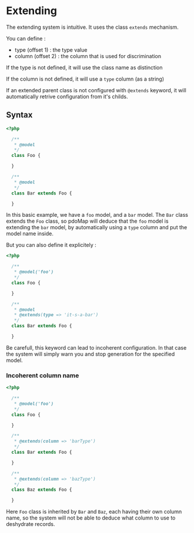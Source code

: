 # Extending

The extending system is intuitive. It uses the class `extends` mechanism.

You can define :

- type (offset 1) : the type value
- column (offset 2) : the column that is used for discrimination

If the type is not defined, it will use the class name as distinction

If the column is not defined, it will use a `type` column (as a string)

If an extended parent class is not configured with `@extends` keyword, it will
automatically retrive configuration from it's childs.

## Syntax


```php
<?php

  /**
   * @model
   */
  class Foo {

  }

  /**
   * @model
   */
  class Bar extends Foo {

  }
```

In this basic example, we have a `foo` model, and a `bar` model. The `Bar` class extends the `Foo` class, so pdoMap will deduce that the `foo` model is extending the `bar` model, by automatically using a `type` column and put the model name inside.

But you can also define it explicitely :

```php
<?php

  /**
   * @model('foo')
   */
  class Foo {

  }

  /**
   * @model
   * @extends(type => 'it-s-a-bar')
   */
  class Bar extends Foo {

  }
```

Be carefull, this keyword can lead to incoherent configuration. In that case the
system will simply warn you and stop generation for the specified model.

### Incoherent column name

```php
<?php

  /**
   * @model('foo')
   */
  class Foo {

  }

  /**
   * @extends(column => 'barType')
   */
  class Bar extends Foo {

  }

  /**
   * @extends(column => 'bazType')
   */
  class Baz extends Foo {

  }
```

Here `Foo` class is inherited by `Bar` and `Baz`, each having their own column name,
so the system will not be able to deduce what column to use to deshydrate records.
